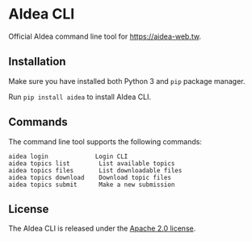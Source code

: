 # AIdea CLI #

Official AIdea command line tool for https://aidea-web.tw.

## Installation

Make sure you have installed both Python 3 and `pip` package manager.

Run `pip install aidea` to install AIdea CLI.

## Commands

The command line tool supports the following commands:

```
aidea login             Login CLI
aidea topics list        List available topics
aidea topics files       List downloadable files
aidea topics download    Download topic files
aidea topics submit      Make a new submission
```
## License

The AIdea CLI is released under the [Apache 2.0 license](LICENSE).